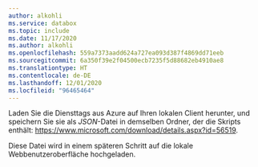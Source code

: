 ```yaml
---
author: alkohli
ms.service: databox
ms.topic: include
ms.date: 11/17/2020
ms.author: alkohli
ms.openlocfilehash: 559a7373aadd624a727ea093d387f4869dd71eeb
ms.sourcegitcommit: 6a350f39e2f04500ecb7235f5d88682eb4910ae8
ms.translationtype: HT
ms.contentlocale: de-DE
ms.lasthandoff: 12/01/2020
ms.locfileid: "96465464"
---
```

Laden Sie die Diensttags aus Azure auf Ihren lokalen Client herunter, und speichern Sie sie als *JSON*-Datei in demselben Ordner, der die Skripts enthält: https://www.microsoft.com/download/details.aspx?id=56519. 

Diese Datei wird in einem späteren Schritt auf die lokale Webbenutzeroberfläche hochgeladen. 

